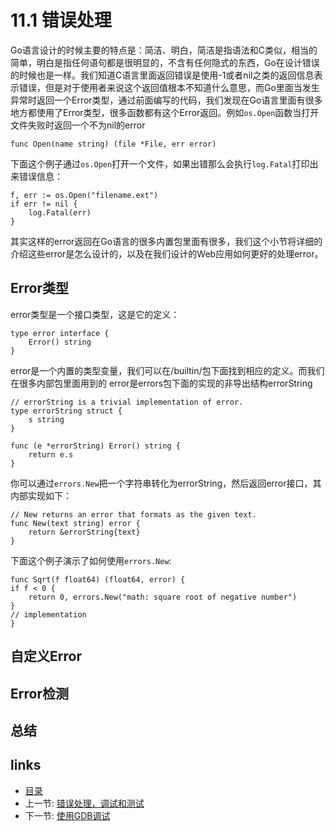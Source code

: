 # 11.1 错误处理
Go语言设计的时候主要的特点是：简洁、明白，简洁是指语法和C类似，相当的简单，明白是指任何语句都是很明显的，不含有任何隐式的东西，Go在设计错误的时候也是一样。我们知道C语言里面返回错误是使用-1或者nil之类的返回信息表示错误，但是对于使用者来说这个返回值根本不知道什么意思，而Go里面当发生异常时返回一个Error类型，通过前面编写的代码，我们发现在Go语言里面有很多地方都使用了Error类型，很多函数都有这个Error返回。例如`os.Open`函数当打开文件失败时返回一个不为nil的error

	func Open(name string) (file *File, err error)

下面这个例子通过`os.Open`打开一个文件，如果出错那么会执行`log.Fatal`打印出来错误信息：

	f, err := os.Open("filename.ext")
	if err != nil {
		log.Fatal(err)
	}

其实这样的error返回在Go语言的很多内置包里面有很多，我们这个小节将详细的介绍这些error是怎么设计的，以及在我们设计的Web应用如何更好的处理error。
## Error类型
error类型是一个接口类型，这是它的定义：

	type error interface {
		Error() string
	}

error是一个内置的类型变量，我们可以在/builtin/包下面找到相应的定义。而我们在很多内部包里面用到的 error是errors包下面的实现的非导出结构errorString

	// errorString is a trivial implementation of error.
	type errorString struct {
		s string
	}

	func (e *errorString) Error() string {
		return e.s
	}
你可以通过`errors.New`把一个字符串转化为errorString，然后返回error接口，其内部实现如下：

	// New returns an error that formats as the given text.
	func New(text string) error {
		return &errorString{text}
	}

下面这个例子演示了如何使用`errors.New`:

	func Sqrt(f float64) (float64, error) {
	if f < 0 {
		return 0, errors.New("math: square root of negative number")
	}
	// implementation
	}

## 自定义Error

## Error检测

## 总结

## links
   * [目录](<preface.md>)
   * 上一节: [错误处理，调试和测试](<11.md>)
   * 下一节: [使用GDB调试](<11.2.md>)
